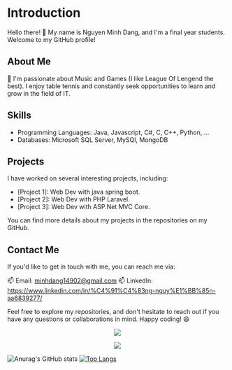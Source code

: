 # Introduction

Hello there! 👋 My name is Nguyen Minh Dang, and I'm a final year students. Welcome to my GitHub profile! 

## About Me

💍 I'm passionate about Music and Games (I like League Of Lengend the best). I enjoy table tennis and constantly seek opportunities to learn and grow in the field of IT.

## Skills

- Programming Languages: Java, Javascript, C#, C, C++, Python, ...
- Databases: Microsoft SQL Server, MySQl, MongoDB

## Projects

I have worked on several interesting projects, including:

- [Project 1]: Web Dev with java spring boot.
- [Project 2]: Web Dev with PHP Laravel.
- [Project 3]: Web Dev with ASP.Net MVC Core.

You can find more details about my projects in the repositories on my GitHub.

## Contact Me

If you'd like to get in touch with me, you can reach me via:

📫 Email: minhdang14902@gmail.com
📫 LinkedIn: https://www.linkedin.com/in/%C4%91%C4%83ng-nguy%E1%BB%85n-aa6839277/

Feel free to explore my repositories, and don't hesitate to reach out if you have any questions or collaborations in mind. Happy coding! 😄

<p align="center">
  <a href="https://skillicons.dev">
    <img src="https://skillicons.dev/icons?i=bootstrap,c,cs,cpp,css,dotnet,eclipse,html" />
  </a>
</p>
<p align="center">
  <a href="https://skillicons.dev">
    <img src="https://skillicons.dev/icons?i=java,js,jquery,linux,matlab,mysql,py,visualstudio" />
  </a>
</p>

![Anurag's GitHub stats](https://github-readme-stats.vercel.app/api?username=DangMinh14&show_icons=true&theme=tokyonight) [![Top Langs](https://github-readme-stats.vercel.app/api/top-langs/?username=DangMinh14&layout=donut&theme=tokyonight)](https://github.com/anuraghazra/github-readme-stats)



